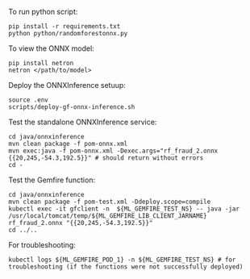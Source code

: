 To run python script:
```
pip install -r requirements.txt
python python/randomforestonnx.py
```

To view the ONNX model:
```
pip install netron
netron </path/to/model>
```

Deploy the ONNXInference setuup:
```
source .env
scripts/deploy-gf-onnx-inference.sh
```

Test the standalone ONNXInference service:
```
cd java/onnxinference
mvn clean package -f pom-onnx.xml
mvn exec:java -f pom-onnx.xml -Dexec.args="rf_fraud_2.onnx {{20,245,-54.3,192.5}}" # should return without errors
cd -
```

Test the Gemfire function:
```
cd java/onnxinference
mvn clean package -f pom-test.xml -Ddeploy.scope=compile
kubectl exec -it gfclient -n  ${ML_GEMFIRE_TEST_NS} -- java -jar /usr/local/tomcat/temp/${ML_GEMFIRE_LIB_CLIENT_JARNAME} rf_fraud_2.onnx "{{20,245,-54.3,192.5}}" 
cd ../..
```

For troubleshooting:
```
kubectl logs ${ML_GEMFIRE_POD_1} -n ${ML_GEMFIRE_TEST_NS} # for troubleshooting (if the functions were not successfully deployed)
```